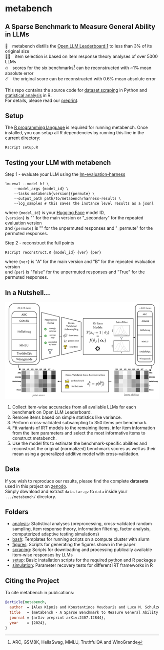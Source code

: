 # metabench
## A Sparse Benchmark to Measure General Ability in LLMs
🤗 metabench distills the [Open LLM Leaderboard 1](https://huggingface.co/spaces/open-llm-leaderboard-old/open_llm_leaderboard) to less than 3% of its original size\
🧑‍🏫 item selection is based on item response theory analyses of over 5000 LLMs\
🔥 scores for the six benchmarks[^1] can be reconstructed with ~1% mean absolute error\
☄️ the original score can be reconstructed with 0.6% mean absolute error

This repo contains the source code for [dataset scraping](scraping) in Python and [statistical analysis](analysis) in R.\
For details, please read our [preprint](https://arxiv.org/abs/2407.12844).

## Setup
The [R programming language](https://www.r-project.org/) is required for running metabench. Once installed, you can setup all R dependencies by running this line in the current directory:
```console
Rscript setup.R
```

## Testing your LLM with metabench
Step 1 - evaluate your LLM using the [lm-evaluation-harness](https://github.com/EleutherAI/lm-evaluation-harness)
```console
lm-eval --model hf \
    --model_args {model_id} \
    --tasks metabench{version}{permute} \            
    --output_path path/to/metabench/harness-results \
    --log_samples # this saves the instance level results as a jsonl
```
where `{model_id}` is your [Hugging Face](https://huggingface.co/) model ID,\
`{version}` is "" for the main version or "_secondary" for the repeated evaluation version\
and `{permute}` is "" for the unpermuted responses and "_permute" for the permuted responses.

Step 2 - reconstruct the full points
```console
Rscript reconstruct.R {model_id} {ver} {per}
```
where `{ver}` is "A" for the main version and "B" for the repeated evaluation version\
and `{per}` is "False" for the unpermuted responses and "True" for the permuted responses.



## In a Nutshell...
<img src="https://github.com/adkipnis/metabench/blob/main/figures/overview/overview.png" width="750" />

1. Collect item-wise accuracies from all available LLMs for each benchmark on Open LLM Leaderboard.
2. Remove items based on simple statistics like variance.
3. Perform cross-validated subsampling to 350 items per benchmark.
4. Fit variants of IRT models to the remaining items, infer item information from the item parameters and select the most informative items to construct metabench.
5. Use the model fits to estimate the benchmark-specific abilities and reconstruct the original (normalized) benchmark scores as well as their mean using a generalized additive model with cross-validation.

## Data
If you wish to reproduce our results, please find the complete **datasets** used in this project on [zenodo](https://zenodo.org/records/12819251).\
Simply download and extract `data.tar.gz` to `data` inside your `.../metabench/` directory. 

## Folders
- [analysis](analysis): Statistical analyses (preprocessing, cross-validated random sampling, item response theory, information filtering, factor analysis, computerized adaptive testing simulations)
- [bash](bash): Templates for running scripts on a compute cluster with slurm
- [figures](figures): Scripts for generating the figures shown in the paper
- [scraping](scraping): Scripts for downloading and processing publically available item-wise responses by LLMs
- [setup](setup): Basic installation scripts for the required python and R packages
- [simulation](simulation): Parameter recovery tests for different IRT frameworks in R

## Citing the Project
To cite metabench in publications:

```bibtex
@article{metabench,
  author  = {Alex Kipnis and Konstantinos Voudouris and Luca M. Schulze Buschoff and Eric Schulz},
  title   = {metabench - A Sparse Benchmark to Measure General Ability in Large Language Models},
  journal = {arXiv preprint arXiv:2407.12844},
  year    = {2024},
}
```


[^1]: ARC, GSM8K, HellaSwag, MMLU, TruthfulQA and WinoGrande

